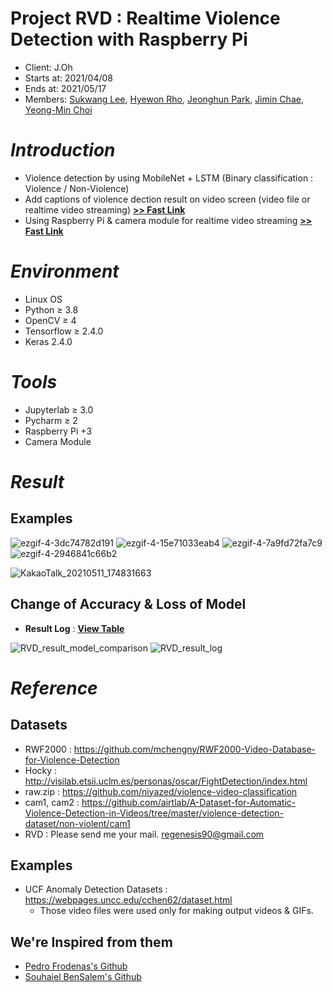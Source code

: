 # Project RVD : Realtime Violence Detection with Raspberry Pi

* Client: J.Oh
* Starts at: 2021/04/08
* Ends at: 2021/05/17
* Members: [Sukwang Lee](https://github.com/SookwangLee), [Hyewon Rho](https://github.com/rhohye22), [Jeonghun Park](https://github.com/berojung), [Jimin Chae](https://github.com/regenesis90), [Yeong-Min Choi](https://github.com/kmccym)

# *Introduction*

* Violence detection by using MobileNet + LSTM (Binary classification : Violence / Non-Violence)
* Add captions of violence dection result on video screen (video file or realtime video streaming) **[>> Fast Link](https://github.com/projectRVD/Real-Time-Violence-Detection-with-raspberry-pi/tree/main/ver_jupyter)**
* Using Raspberry Pi & camera module for realtime video streaming **[>> Fast Link](https://github.com/projectRVD/Real-Time-Violence-Detection-with-raspberry-pi/tree/main/raspberry)**

# *Environment*

- Linux OS
- Python ≥ 3.8
- OpenCV ≥ 4
- Tensorflow ≥ 2.4.0
- Keras 2.4.0

# *Tools*

- Jupyterlab ≥ 3.0
- Pycharm ≥ 2
- Raspberry Pi +3
- Camera Module

# *Result*

## Examples

![ezgif-4-3dc74782d191](https://user-images.githubusercontent.com/75024126/117774684-b9e9f480-b274-11eb-978a-060f21ffd1af.gif)
![ezgif-4-15e71033eab4](https://user-images.githubusercontent.com/75024126/117774703-bce4e500-b274-11eb-8e3c-14f54d7a8743.gif)
![ezgif-4-7a9fd72fa7c9](https://user-images.githubusercontent.com/75024126/117774858-dd14a400-b274-11eb-941a-aaf8e45eb8a7.gif)
![ezgif-4-2946841c66b2](https://user-images.githubusercontent.com/75024126/117777516-a429fe80-b277-11eb-81b0-1da2b6a0ef41.gif)

![KakaoTalk_20210511_174831663](https://user-images.githubusercontent.com/76435473/117787354-5a461600-b281-11eb-971d-c89878ce3e85.gif)

## Change of Accuracy & Loss of Model

* **Result Log** : **[View Table](https://github.com/projectRVD/Real-Time-Violence-Detection-with-raspberry-pi/blob/main/RVD_result_log.csv)**

![RVD_result_model_comparison](https://user-images.githubusercontent.com/75024126/117956567-21c33c80-b354-11eb-9768-aac0ed1fc5ef.png)
![RVD_result_log](https://user-images.githubusercontent.com/75024126/117956574-238d0000-b354-11eb-81ff-de111fa69851.png)

# *Reference*

## Datasets

* RWF2000 : https://github.com/mchengny/RWF2000-Video-Database-for-Violence-Detection
* Hocky : http://visilab.etsii.uclm.es/personas/oscar/FightDetection/index.html
* raw.zip : https://github.com/niyazed/violence-video-classification
* cam1, cam2 : https://github.com/airtlab/A-Dataset-for-Automatic-Violence-Detection-in-Videos/tree/master/violence-detection-dataset/non-violent/cam1
* RVD : Please send me your mail. regenesis90@gmail.com

## Examples
* UCF Anomaly Detection Datasets : https://webpages.uncc.edu/cchen62/dataset.html
  * Those video files were used only for making output videos & GIFs.

## We're Inspired from them

* [Pedro Frodenas's Github](https://github.com/pedrofrodenas/Violence-Detection-CNN-LSTM/blob/master/violence_detection.ipynb)
* [Souhaiel BenSalem's Github](https://github.com/shouhaiel1/CNN-LSTM-Violence-detection)
